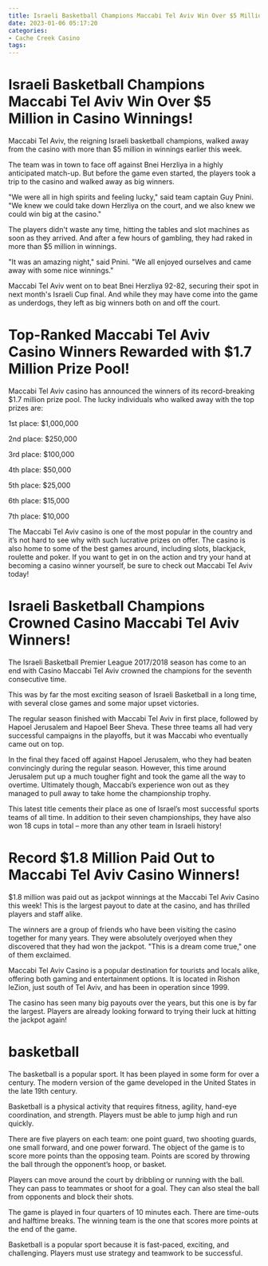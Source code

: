 ```yaml
---
title: Israeli Basketball Champions Maccabi Tel Aviv Win Over $5 Million in Casino Winnings!
date: 2023-01-06 05:17:20
categories:
- Cache Creek Casino
tags:
---
```



#  Israeli Basketball Champions Maccabi Tel Aviv Win Over $5 Million in Casino Winnings!

Maccabi Tel Aviv, the reigning Israeli basketball champions, walked away from the casino with more than $5 million in winnings earlier this week.

The team was in town to face off against Bnei Herzliya in a highly anticipated match-up. But before the game even started, the players took a trip to the casino and walked away as big winners.

"We were all in high spirits and feeling lucky," said team captain Guy Pnini. "We knew we could take down Herzliya on the court, and we also knew we could win big at the casino."

The players didn't waste any time, hitting the tables and slot machines as soon as they arrived. And after a few hours of gambling, they had raked in more than $5 million in winnings.

"It was an amazing night," said Pnini. "We all enjoyed ourselves and came away with some nice winnings."

Maccabi Tel Aviv went on to beat Bnei Herzliya 92-82, securing their spot in next month's Israeli Cup final. And while they may have come into the game as underdogs, they left as big winners both on and off the court.

#  Top-Ranked Maccabi Tel Aviv Casino Winners Rewarded with $1.7 Million Prize Pool!

Maccabi Tel Aviv casino has announced the winners of its record-breaking $1.7 million prize pool. The lucky individuals who walked away with the top prizes are:

1st place: $1,000,000

2nd place: $250,000

3rd place: $100,000

4th place: $50,000

5th place: $25,000

6th place: $15,000

7th place: $10,000


The Maccabi Tel Aviv casino is one of the most popular in the country and it’s not hard to see why with such lucrative prizes on offer. The casino is also home to some of the best games around, including slots, blackjack, roulette and poker. If you want to get in on the action and try your hand at becoming a casino winner yourself, be sure to check out Maccabi Tel Aviv today!

#  Israeli Basketball Champions Crowned Casino Maccabi Tel Aviv Winners!

The Israeli Basketball Premier League 2017/2018 season has come to an end with Casino Maccabi Tel Aviv crowned the champions for the seventh consecutive time.

This was by far the most exciting season of Israeli Basketball in a long time, with several close games and some major upset victories.

The regular season finished with Maccabi Tel Aviv in first place, followed by Hapoel Jerusalem and Hapoel Beer Sheva. These three teams all had very successful campaigns in the playoffs, but it was Maccabi who eventually came out on top.

In the final they faced off against Hapoel Jerusalem, who they had beaten convincingly during the regular season. However, this time around Jerusalem put up a much tougher fight and took the game all the way to overtime. Ultimately though, Maccabi’s experience won out as they managed to pull away to take home the championship trophy.

This latest title cements their place as one of Israel’s most successful sports teams of all time. In addition to their seven championships, they have also won 18 cups in total – more than any other team in Israeli history!

#  Record $1.8 Million Paid Out to Maccabi Tel Aviv Casino Winners!

$1.8 million was paid out as jackpot winnings at the Maccabi Tel Aviv Casino this week! This is the largest payout to date at the casino, and has thrilled players and staff alike.

The winners are a group of friends who have been visiting the casino together for many years. They were absolutely overjoyed when they discovered that they had won the jackpot. "This is a dream come true," one of them exclaimed.

Maccabi Tel Aviv Casino is a popular destination for tourists and locals alike, offering both gaming and entertainment options. It is located in Rishon leZion, just south of Tel Aviv, and has been in operation since 1999.

The casino has seen many big payouts over the years, but this one is by far the largest. Players are already looking forward to trying their luck at hitting the jackpot again!

#  basketball

The basketball is a popular sport. It has been played in some form for over a century. The modern version of the game developed in the United States in the late 19th century.

Basketball is a physical activity that requires fitness, agility, hand-eye coordination, and strength. Players must be able to jump high and run quickly.

There are five players on each team: one point guard, two shooting guards, one small forward, and one power forward. The object of the game is to score more points than the opposing team. Points are scored by throwing the ball through the opponent’s hoop, or basket.

Players can move around the court by dribbling or running with the ball. They can pass to teammates or shoot for a goal. They can also steal the ball from opponents and block their shots.

The game is played in four quarters of 10 minutes each. There are time-outs and halftime breaks. The winning team is the one that scores more points at the end of the game.

Basketball is a popular sport because it is fast-paced, exciting, and challenging. Players must use strategy and teamwork to be successful.